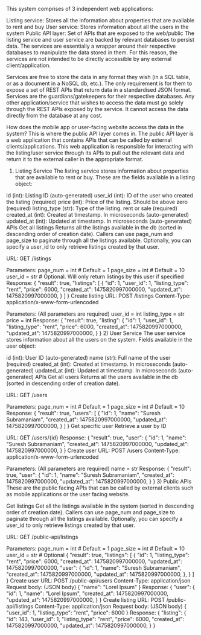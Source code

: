 This system comprises of 3 independent web applications:

Listing service: Stores all the information about properties that are available to rent and buy
User service: Stores information about all the users in the system
Public API layer: Set of APIs that are exposed to the web/public
The listing service and user service are backed by relevant databases to persist data. The services are essentially a wrapper around their respective databases to manipulate the data stored in them. For this reason, the services are not intended to be directly accessible by any external client/application.

Services are free to store the data in any format they wish (in a SQL table, or as a document in a NoSQL db, etc.). The only requirement is for them to expose a set of REST APIs that return data in a standardised JSON format. Services are the guardians/gatekeepers for their respective databases. Any other application/service that wishes to access the data must go solely through the REST APIs exposed by the service. It cannot access the data directly from the database at any cost.

How does the mobile app or user-facing website access the data in the system? This is where the public API layer comes in. The public API layer is a web application that contains APIs that can be called by external clients/applications. This web application is responsible for interacting with the listing/user service through its APIs to pull out the relevant data and return it to the external caller in the appropriate format.

1) Listing Service
The listing service stores information about properties that are available to rent or buy. These are the fields available in a listing object:

id (int): Listing ID (auto-generated)
user_id (int): ID of the user who created the listing (required)
price (int): Price of the listing. Should be above zero (required)
listing_type (str): Type of the listing. rent or sale (required)
created_at (int): Created at timestamp. In microseconds (auto-generated)
updated_at (int): Updated at timestamp. In microseconds (auto-generated)
APIs
Get all listings
Returns all the listings available in the db (sorted in descending order of creation date). Callers can use page_num and page_size to paginate through all the listings available. Optionally, you can specify a user_id to only retrieve listings created by that user.

URL: GET /listings

Parameters:
page_num = int # Default = 1
page_size = int # Default = 10
user_id = str # Optional. Will only return listings by this user if specified
Response:
{
    "result": true,
    "listings": [
        {
            "id": 1,
            "user_id": 1,
            "listing_type": "rent",
            "price": 6000,
            "created_at": 1475820997000000,
            "updated_at": 1475820997000000,
        }
    ]
}
Create listing
URL: POST /listings
Content-Type: application/x-www-form-urlencoded

Parameters: (All parameters are required)
user_id = int
listing_type = str
price = int
Response:
{
    "result": true,
    "listing": {
        "id": 1,
        "user_id": 1,
        "listing_type": "rent",
        "price": 6000,
        "created_at": 1475820997000000,
        "updated_at": 1475820997000000,
    }
}
2) User Service
The user service stores information about all the users on the system. Fields available in the user object:

id (int): User ID (auto-generated)
name (str): Full name of the user (required)
created_at (int): Created at timestamp. In microseconds (auto-generated)
updated_at (int): Updated at timestamp. In microseconds (auto-generated)
APIs
Get all users
Returns all the users available in the db (sorted in descending order of creation date).

URL: GET /users

Parameters:
page_num = int # Default = 1
page_size = int # Default = 10
Response:
{
    "result": true,
    "users": [
        {
            "id": 1,
            "name": "Suresh Subramaniam",
            "created_at": 1475820997000000,
            "updated_at": 1475820997000000,
        }
    ]
}
Get specific user
Retrieve a user by ID

URL: GET /users/{id}
Response:
{
    "result": true,
    "user": {
        "id": 1,
        "name": "Suresh Subramaniam",
        "created_at": 1475820997000000,
        "updated_at": 1475820997000000,
    }
}
Create user
URL: POST /users
Content-Type: application/x-www-form-urlencoded

Parameters: (All parameters are required)
name = str
Response:
{
    "result": true,
    "user": {
        "id": 1,
        "name": "Suresh Subramaniam",
        "created_at": 1475820997000000,
        "updated_at": 1475820997000000,
    }
}
3) Public APIs
These are the public facing APIs that can be called by external clients such as mobile applications or the user facing website.

Get listings
Get all the listings available in the system (sorted in descending order of creation date). Callers can use page_num and page_size to paginate through all the listings available. Optionally, you can specify a user_id to only retrieve listings created by that user.

URL: GET /public-api/listings

Parameters:
page_num = int # Default = 1
page_size = int # Default = 10
user_id = str # Optional
{
    "result": true,
    "listings": [
        {
            "id": 1,
            "listing_type": "rent",
            "price": 6000,
            "created_at": 1475820997000000,
            "updated_at": 1475820997000000,
            "user": {
                "id": 1,
                "name": "Suresh Subramaniam",
                "created_at": 1475820997000000,
                "updated_at": 1475820997000000,
            },
        }
    ]
}
Create user
URL: POST /public-api/users
Content-Type: application/json
Request body: (JSON body)
{
    "name": "Lorel Ipsum"
}
Response:
{
    "user": {
        "id": 1,
        "name": "Lorel Ipsum",
        "created_at": 1475820997000000,
        "updated_at": 1475820997000000,
    }
}
Create listing
URL: POST /public-api/listings
Content-Type: application/json
Request body: (JSON body)
{
    "user_id": 1,
    "listing_type": "rent",
    "price": 6000
}
Response:
{
    "listing": {
        "id": 143,
        "user_id": 1,
        "listing_type": "rent",
        "price": 6000,
        "created_at": 1475820997000000,
        "updated_at": 1475820997000000,
    }
}
